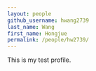 ```yaml
---
layout: people
github_username: hwang2739 
last_name: Wang
first_name: Hongjue 
permalink: /people/hw2739/
---
```


This is my test profile.